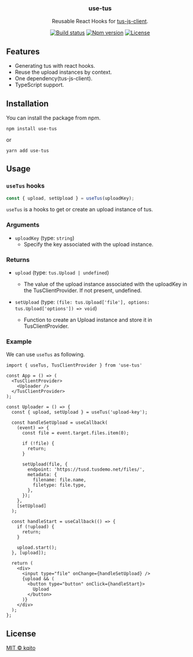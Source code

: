 <h3 align="center">
  use-tus
</h3>

<p align="center">
Reusable React Hooks for <a href="https://github.com/tus/tus-js-client">tus-js-client</a>.
</p>

<p align="center">
  <a href="https://github.com/kqito/use-tus/actions/workflows/test.yml"><img src="https://github.com/kqito/use-tus/workflows/Node.js%20CI/badge.svg" alt="Build status"></a>
  <a href="https://badge.fury.io/js/use-tus"><img src="https://badge.fury.io/js/use-tus.svg" alt="Npm version"></a>
  <a href="https://github.com/kqito/use-tus/blob/main/LICENSE"><img src="https://img.shields.io/github/license/kqito/use-tus" alt="License"></a>
</p>

## Features
- Generating tus with react hooks.
- Reuse the upload instances by context.
- One dependency(tus-js-client).
- TypeScript support.


## Installation
You can install the package from npm.
```
npm install use-tus
```

or
```
yarn add use-tus
```


## Usage
### `useTus` hooks

```js
const { upload, setUpload } = useTus(uploadKey);
```

`useTus` is a hooks to get or create an upload instance of tus.

### Arguments
- `uploadKey` (type: `string`)
  - Specify the key associated with the upload instance.


### Returns
- `upload` (type: `tus.Upload | undefined`)
  - The value of the upload instance associated with the uploadKey in the TusClientProvider. If not present, undefined.

- `setUpload` (type: `(file: tus.Upload['file'], options: tus.Upload['options']) => void`)
  - Function to create an Upload instance and store it in TusClientProvider.

### Example
We can use `useTus` as following.

```tsx
import { useTus, TusClientProvider } from 'use-tus'

const App = () => (
  <TusClientProvider>
    <Uploader />
  </TusClientProvider>
);

const Uploader = () => {
  const { upload, setUpload } = useTus('upload-key');

  const handleSetUpload = useCallback(
    (event) => {
      const file = event.target.files.item(0);

      if (!file) {
        return;
      }

      setUpload(file, {
        endpoint: 'https://tusd.tusdemo.net/files/',
        metadata: {
          filename: file.name,
          filetype: file.type,
        },
      });
    },
    [setUpload]
  );

  const handleStart = useCallback(() => {
    if (!upload) {
      return;
    }

    upload.start();
  }, [upload]);

  return (
    <div>
      <input type="file" onChange={handleSetUpload} />
      {upload && (
        <button type="button" onClick={handleStart}>
          Upload
        </button>
      )}
    </div>
  );
};
```



## License
[MIT © kqito](./LICENSE)
